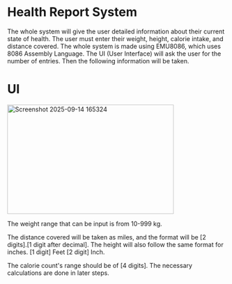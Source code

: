 # Health Report System
The whole system will give the user detailed information about their current state of health. The user must enter their weight, height, calorie intake, and distance covered. The whole system is made using EMU8086, which uses 8086 Assembly Language. The UI (User Interface) will ask the user for the number of entries. Then the following information will be taken.

# UI
<img width="382" height="251" alt="Screenshot 2025-09-14 165324" src="https://github.com/user-attachments/assets/847e47fd-3b4a-4860-8076-5d09c422716a" />

The weight range that can be input is from 10-999 kg.

The distance covered will be taken as miles, and the format will be [2 digits].[1 digit after decimal]. The height will also follow the same format for inches. [1 digit] Feet [2 digit] Inch. 

The calorie count's range should be of [4 digits]. The necessary calculations are done in later steps.  

